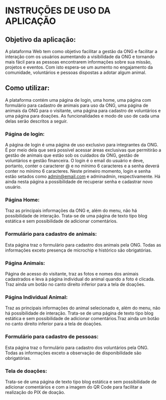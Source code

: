 # INSTRUÇÕES DE USO DA APLICAÇÃO

## Objetivo da aplicação:
  A plataforma Web tem como objetivo facilitar a gestão da ONG e facilitar a interação com os usuários aumentando a visibilidade da ONG e tornando mais fácil para as pessoas encontrarem informações sobre sua missão, projetos e eventos. 
  Com isto espera-se um aumento no engajamento da comunidade, voluntários e pessoas dispostas a adotar algum animal. 

## Como utilizar:
  A plataforma contém uma página de login, uma home, uma página com formulário para cadastro de animais para uso da ONG, uma página de animais da ONG para o visitante, uma página para cadastro de voluntários e uma página para doações.
  As funcionalidades e modo de uso de cada uma delas serão descritos a seguir.

### Página de login:
  A página de login é uma página de uso exclusivo para integrantes da ONG. É por meio dela que será possível acessar áreas exclusivas que permitirão a gestão de animais que estão sob os cuidados da ONG, gestão de voluntários e gestão financeira.
  O login é o email do usuário e deve, portanto, conter o caracterer @ e no mínimo 6 caracteres e a senha deverá conter no mínimo 6 caracteres. 
  Neste primeiro momento, login e senha estão setados como admin@email.com e adminadmin, respectivamente.
  Há ainda nesta página a possibilidade de recuperar senha e cadastrar novo usuário.

### Página Home:
  Traz as principais informações da ONG e, além do menu, não há possibilidade de interação. Trata-se de uma página de texto tipo blog estática e sem possibilidade de adicionar comentários.

### Formulário para cadastro de animais:
  Esta página traz o formulário para cadastro dos animais pela ONG.
  Todas as informações exceto presença de microchip e histórico são obrigatórias.

### Página Animais:
  Página de acesso do visitante, traz as fotos e nomes dos animais cadastrados e leva à página individual do animal quando a foto é clicada. Traz ainda um botão no canto direito inferior para a tela de doações.

### Página Individual Animal:
  Traz as principais informações do animal selecionado e, além do menu, não há possibilidade de interação. Trata-se de uma página de texto tipo blog estática e sem possibilidade de adicionar comentários.Traz ainda um botão no canto direito inferior para a tela de doações.

### Formulário para cadastro de pessoas:
  Esta página traz o formulário para cadastro dos voluntários pela ONG.
  Todas as informações exceto a observação de disponibilidade são obrigatórias.

### Tela de doações:
  Trata-se de uma página de texto tipo blog estática e sem possibilidade de adicionar comentários e com a imagem do QR Code para facilitar a realização do PIX de doação.

